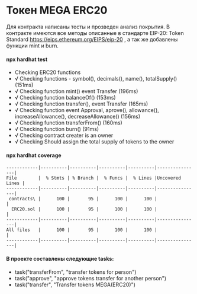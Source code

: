 #  Токен MEGA ERC20
Для контракта написаны тесты и прозведен анализ покрытия.
 В контракте имеются все методы описанные в стандарте EIP-20: Token Standard https://eips.ethereum.org/EIPS/eip-20 , а так же добавлены функции mint и burn.
#### npx hardhat test
 - Checking ERC20 functions
 -   √ Checking functions - symbol(), decimals(), name(), totalSupply() (151ms)
 -   √ Checking function mint() event Transfer (196ms)
 -   √ Checking function balanceOf() (153ms)
 -   √ Checking function transfer(), event Transfer (165ms)
 -   √ Checking function event Approval, aprove(), allowance(), increaseAllowance(), decreaseAllowance() (156ms)
 -   √ Checking function transferFrom() (160ms)
 -   √ Checking function burn() (91ms)
 -   √ Checking contract creater is an owner
 -   √ Checking Should assign the total supply of tokens to the owner

#### npx hardhat coverage
```
------------|----------|----------|----------|----------|----------------|
File        |  % Stmts | % Branch |  % Funcs |  % Lines |Uncovered Lines |
------------|----------|----------|----------|----------|----------------|
 contracts\ |      100 |       95 |      100 |      100 |                |
  ERC20.sol |      100 |       95 |      100 |      100 |                |
------------|----------|----------|----------|----------|----------------|
All files   |      100 |       95 |      100 |      100 |                |
------------|----------|----------|----------|----------|----------------|
```
#### В проекте составлены следующие tasks:
- task("transferFrom", "transfer tokens for person")
- task("approve", "approve tokens transfer for another person")
- task("transfer", "Transfer tokens MEGA(ERC20)")

